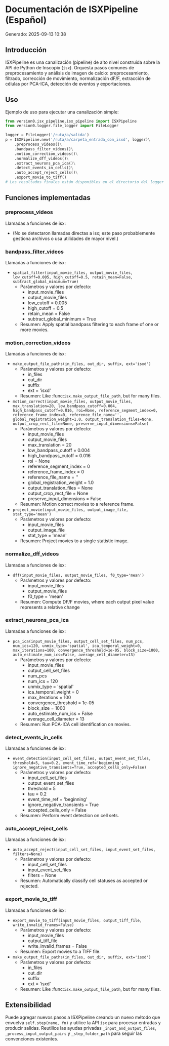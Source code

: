 # Documentación de ISXPipeline (Español)

Generado: 2025-09-13 10:38
## Introducción
ISXPipeline es una canalización (pipeline) de alto nivel construida sobre la API de Python de Inscopix (`isx`). Orquesta pasos comunes de preprocesamiento y análisis de imagen de calcio: preprocesamiento, filtrado, corrección de movimiento, normalización dF/F, extracción de células por PCA-ICA, detección de eventos y exportaciones.

## Uso
Ejemplo de uso para ejecutar una canalización simple:
```python
from version0.isx_pipeline.isx_pipeline import ISXPipeline
from version0.logger.file_logger import FileLogger

logger = FileLogger('/ruta/a/salida')
p = ISXPipeline.new('/ruta/a/carpeta_entrada_con_isxd', logger)\
    .preprocess_videos()\
    .bandpass_filter_videos()\
    .motion_correction_videos()\
    .normalize_dff_videos()\
    .extract_neurons_pca_ica()\
    .detect_events_in_cells()\
    .auto_accept_reject_cells()\
    .export_movie_to_tiff()
# Los resultados finales están disponibles en el directorio del logger
```

## Funciones implementadas
### preprocess_videos
Llamadas a funciones de isx:
- (No se detectaron llamadas directas a isx; este paso probablemente gestiona archivos o usa utilidades de mayor nivel.)

### bandpass_filter_videos
Llamadas a funciones de isx:
- `spatial_filter(input_movie_files, output_movie_files, low_cutoff=0.005, high_cutoff=0.5, retain_mean=False, subtract_global_minimum=True)`
  - Parámetros y valores por defecto:
    - input_movie_files
    - output_movie_files
    - low_cutoff = 0.005
    - high_cutoff = 0.5
    - retain_mean = False
    - subtract_global_minimum = True
  - Resumen: Apply spatial bandpass filtering to each frame of one or more movies.

### motion_correction_videos
Llamadas a funciones de isx:
- `make_output_file_paths(in_files, out_dir, suffix, ext='isxd')`
  - Parámetros y valores por defecto:
    - in_files
    - out_dir
    - suffix
    - ext = 'isxd'
  - Resumen: Like :func:`isx.make_output_file_path`, but for many files.
- `motion_correct(input_movie_files, output_movie_files, max_translation=20, low_bandpass_cutoff=0.004, high_bandpass_cutoff=0.016, roi=None, reference_segment_index=0, reference_frame_index=0, reference_file_name='', global_registration_weight=1.0, output_translation_files=None, output_crop_rect_file=None, preserve_input_dimensions=False)`
  - Parámetros y valores por defecto:
    - input_movie_files
    - output_movie_files
    - max_translation = 20
    - low_bandpass_cutoff = 0.004
    - high_bandpass_cutoff = 0.016
    - roi = None
    - reference_segment_index = 0
    - reference_frame_index = 0
    - reference_file_name = ''
    - global_registration_weight = 1.0
    - output_translation_files = None
    - output_crop_rect_file = None
    - preserve_input_dimensions = False
  - Resumen: Motion correct movies to a reference frame.
- `project_movie(input_movie_files, output_image_file, stat_type='mean')`
  - Parámetros y valores por defecto:
    - input_movie_files
    - output_image_file
    - stat_type = 'mean'
  - Resumen: Project movies to a single statistic image.

### normalize_dff_videos
Llamadas a funciones de isx:
- `dff(input_movie_files, output_movie_files, f0_type='mean')`
  - Parámetros y valores por defecto:
    - input_movie_files
    - output_movie_files
    - f0_type = 'mean'
  - Resumen: Compute DF/F movies, where each output pixel value represents a relative change

### extract_neurons_pca_ica
Llamadas a funciones de isx:
- `pca_ica(input_movie_files, output_cell_set_files, num_pcs, num_ics=120, unmix_type='spatial', ica_temporal_weight=0, max_iterations=100, convergence_threshold=1e-05, block_size=1000, auto_estimate_num_ics=False, average_cell_diameter=13)`
  - Parámetros y valores por defecto:
    - input_movie_files
    - output_cell_set_files
    - num_pcs
    - num_ics = 120
    - unmix_type = 'spatial'
    - ica_temporal_weight = 0
    - max_iterations = 100
    - convergence_threshold = 1e-05
    - block_size = 1000
    - auto_estimate_num_ics = False
    - average_cell_diameter = 13
  - Resumen: Run PCA-ICA cell identification on movies.

### detect_events_in_cells
Llamadas a funciones de isx:
- `event_detection(input_cell_set_files, output_event_set_files, threshold=5, tau=0.2, event_time_ref='beginning', ignore_negative_transients=True, accepted_cells_only=False)`
  - Parámetros y valores por defecto:
    - input_cell_set_files
    - output_event_set_files
    - threshold = 5
    - tau = 0.2
    - event_time_ref = 'beginning'
    - ignore_negative_transients = True
    - accepted_cells_only = False
  - Resumen: Perform event detection on cell sets.

### auto_accept_reject_cells
Llamadas a funciones de isx:
- `auto_accept_reject(input_cell_set_files, input_event_set_files, filters=None)`
  - Parámetros y valores por defecto:
    - input_cell_set_files
    - input_event_set_files
    - filters = None
  - Resumen: Automatically classify cell statuses as accepted or rejected.

### export_movie_to_tiff
Llamadas a funciones de isx:
- `export_movie_to_tiff(input_movie_files, output_tiff_file, write_invalid_frames=False)`
  - Parámetros y valores por defecto:
    - input_movie_files
    - output_tiff_file
    - write_invalid_frames = False
  - Resumen: Export movies to a TIFF file.
- `make_output_file_paths(in_files, out_dir, suffix, ext='isxd')`
  - Parámetros y valores por defecto:
    - in_files
    - out_dir
    - suffix
    - ext = 'isxd'
  - Resumen: Like :func:`isx.make_output_file_path`, but for many files.

## Extensibilidad
Puede agregar nuevos pasos a ISXPipeline creando un nuevo método que envuelva `self.step(name, fn)` y utilice la API `isx` para procesar entradas y producir salidas. Reutilice las ayudas privadas `_input_and_output_files`, `_process_input_output_pairs` y `_step_folder_path` para seguir las convenciones existentes.
